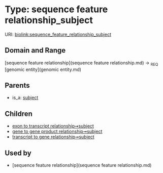 
# Type: sequence feature relationship_subject




URI: [biolink:sequence_feature_relationship_subject](https://w3id.org/biolink/vocab/sequence_feature_relationship_subject)


## Domain and Range

[sequence feature relationship](sequence feature relationship.md) ->  <sub>REQ</sub> [genomic entity](genomic entity.md)

## Parents

 *  is_a: [subject](subject.md)

## Children

 *  [exon to transcript relationship➞subject](exon_to_transcript_relationship_subject.md)
 *  [gene to gene product relationship➞subject](gene_to_gene_product_relationship_subject.md)
 *  [transcript to gene relationship➞subject](transcript_to_gene_relationship_subject.md)

## Used by

 * [sequence feature relationship](sequence feature relationship.md)
